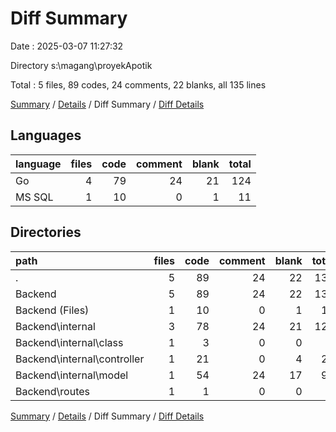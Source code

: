 # Diff Summary

Date : 2025-03-07 11:27:32

Directory s:\\magang\\proyekApotik

Total : 5 files,  89 codes, 24 comments, 22 blanks, all 135 lines

[Summary](results.md) / [Details](details.md) / Diff Summary / [Diff Details](diff-details.md)

## Languages
| language | files | code | comment | blank | total |
| :--- | ---: | ---: | ---: | ---: | ---: |
| Go | 4 | 79 | 24 | 21 | 124 |
| MS SQL | 1 | 10 | 0 | 1 | 11 |

## Directories
| path | files | code | comment | blank | total |
| :--- | ---: | ---: | ---: | ---: | ---: |
| . | 5 | 89 | 24 | 22 | 135 |
| Backend | 5 | 89 | 24 | 22 | 135 |
| Backend (Files) | 1 | 10 | 0 | 1 | 11 |
| Backend\\internal | 3 | 78 | 24 | 21 | 123 |
| Backend\\internal\\class | 1 | 3 | 0 | 0 | 3 |
| Backend\\internal\\controller | 1 | 21 | 0 | 4 | 25 |
| Backend\\internal\\model | 1 | 54 | 24 | 17 | 95 |
| Backend\\routes | 1 | 1 | 0 | 0 | 1 |

[Summary](results.md) / [Details](details.md) / Diff Summary / [Diff Details](diff-details.md)